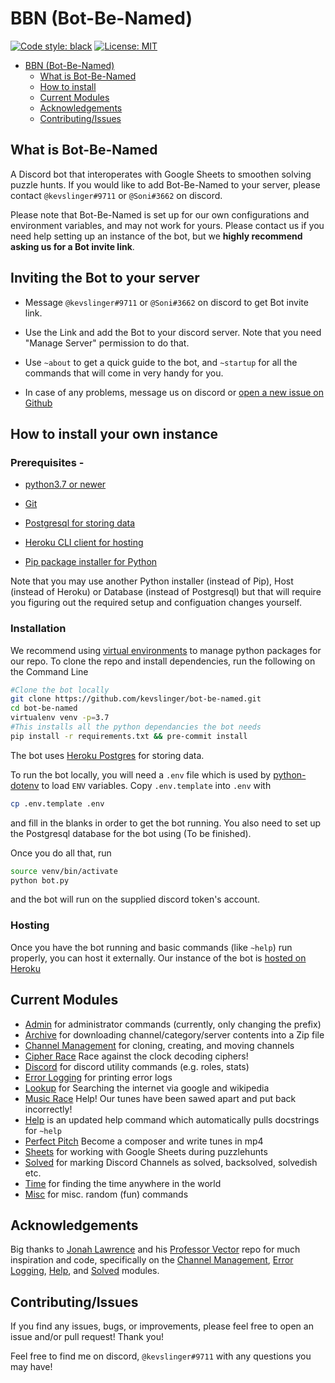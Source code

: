 # BBN (Bot-Be-Named)
[![Code style: black](https://img.shields.io/badge/code%20style-black-000000.svg)](https://github.com/psf/black)
[![License: MIT](https://img.shields.io/badge/License-MIT-yellow.svg)](https://opensource.org/licenses/MIT)

- [BBN (Bot-Be-Named)](#bbn-bot-be-named)
  - [What is Bot-Be-Named](#what-is-bot-be-named)
  - [How to install](#how-to-install)
  - [Current Modules](#current-modules)
  - [Acknowledgements](#acknowledgements)
  - [Contributing/Issues](#contributingissues)

## What is Bot-Be-Named

A Discord bot that interoperates with Google Sheets to smoothen solving puzzle hunts. 
If you would like to add Bot-Be-Named to your server, please contact `@kevslinger#9711` or `@Soni#3662` on discord. 

Please note that Bot-Be-Named is set up for our own configurations and environment variables, and may not work for yours. Please contact us if you need help setting up an instance of the bot, but we **highly recommend asking us for a Bot invite link**.

## Inviting the Bot to your server

- Message `@kevslinger#9711` or `@Soni#3662` on discord to get Bot invite link.

- Use the Link and add the Bot to your discord server. Note that you need "Manage Server" permission to do that.

- Use `~about` to get a quick guide to the bot, and `~startup` for all the commands that will come in very handy for you.

- In case of any problems, message us on discord or [open a new issue on Github](https://github.com/kevslinger/bot-be-named/issues/new)

## How to install your own instance

### Prerequisites - 

- [python3.7 or newer](https://realpython.com/installing-python/)

- [Git](https://github.com/git-guides/install-git)

- [Postgresql for storing data](https://www.postgresql.org/download/)

- [Heroku CLI client for hosting](https://medium.com/analytics-vidhya/how-to-install-heroku-cli-in-windows-pc-e3cf9750b4ae)

- [Pip package installer for Python](https://phoenixnap.com/kb/install-pip-windows)

Note that you may use another Python installer (instead of Pip), Host (instead of Heroku) or Database (instead of Postgresql) but that will require you figuring out the required setup and configuation changes yourself.

### Installation

We recommend using [virtual environments](https://docs.python.org/3/tutorial/venv.html) to manage python packages for our repo. To clone the repo and install dependencies, run the following on the Command Line

```bash
#Clone the bot locally
git clone https://github.com/kevslinger/bot-be-named.git
cd bot-be-named
virtualenv venv -p=3.7
#This installs all the python dependancies the bot needs
pip install -r requirements.txt && pre-commit install
```

The bot uses [Heroku Postgres](https://www.heroku.com/postgres) for storing data.

To run the bot locally, you will need a `.env` file which is used by [python-dotenv](https://github.com/theskumar/python-dotenv) to load `ENV` variables. Copy `.env.template` into `.env` with  

```bash
cp .env.template .env
```

and fill in the blanks in order to get the bot running. You also need to set up the Postgresql database for the bot using (To be finished).

Once you do all that, run


```bash
source venv/bin/activate
python bot.py
```

and the bot will run on the supplied discord token's account.

### Hosting

Once you have the bot running and basic commands (like `~help`) run properly, you can host it externally. Our instance of the bot is [hosted on Heroku](https://medium.com/@linda0511ny/create-host-a-discord-bot-with-heroku-in-5-min-5cb0830d0ff2)


## Current Modules

- [Admin](./modules/admin) for administrator commands (currently, only changing the prefix)
- [Archive](./modules/archive) for downloading channel/category/server contents into a Zip file
- [Channel Management](./modules/channel_management) for cloning, creating, and moving channels  
- [Cipher Race](modules/cipher_race) Race against the clock decoding ciphers!
- [Discord](modules/discord) for discord utility commands (e.g. roles, stats)
- [Error Logging](./modules/error_logging) for printing error logs
- [Lookup](./modules/lookup) for Searching the internet via google and wikipedia
- [Music Race](./modules/music_race/) Help! Our tunes have been sawed apart and put back incorrectly!
- [Help](./modules/help) is an updated help command which automatically pulls docstrings for `~help`
- [Perfect Pitch](./modules/perfect_pitch) Become a composer and write tunes in mp4
- [Sheets](./modules/sheets) for working with Google Sheets during puzzlehunts
- [Solved](./modules/solved) for marking Discord Channels as solved, backsolved, solvedish etc.
- [Time](./modules/time) for finding the time anywhere in the world
- [Misc](./modules/misc) for misc. random (fun) commands

## Acknowledgements

Big thanks to [Jonah Lawrence](https://github.com/DenverCoder1) and his [Professor Vector](https://github.com/DenverCoder1/professor-vector-discord-bot)
repo for much inspiration and code, specifically on the [Channel Management](./modules/channel_management), [Error Logging](./modules/error_logging), [Help](./modules/help), and [Solved](./modules/solved) modules. 

## Contributing/Issues

If you find any issues, bugs, or improvements, please feel free to open an issue and/or pull request! Thank you!

Feel free to find me on discord, `@kevslinger#9711` with any questions you may have!

